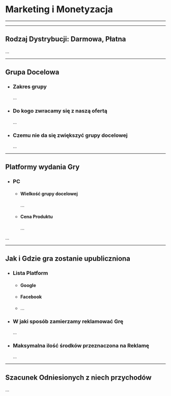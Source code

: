 # Marketing i Monetyzacja

---
---

## Rodzaj Dystrybucji: Darmowa, Płatna
...

---

## Grupa Docelowa
- ### Zakres grupy
  ...
- ### Do kogo zwracamy się z naszą ofertą
  ...
- ### Czemu nie da się zwiększyć grupy docelowej 
  ...

---

## Platformy wydania Gry
- ### PC
	- #### Wielkość grupy docelowej
	  ...
	- #### Cena Produktu
	  ...

...

---

## Jak i Gdzie gra zostanie upubliczniona
- ### Lista Platform
	- #### Google
	- #### Facebook
	- ...
- ### W jaki sposób zamierzamy reklamować Grę
  ...
- ### Maksymalna ilość środków przeznaczona na Reklamę
  ...

---

## Szacunek Odniesionych z niech przychodów
...
